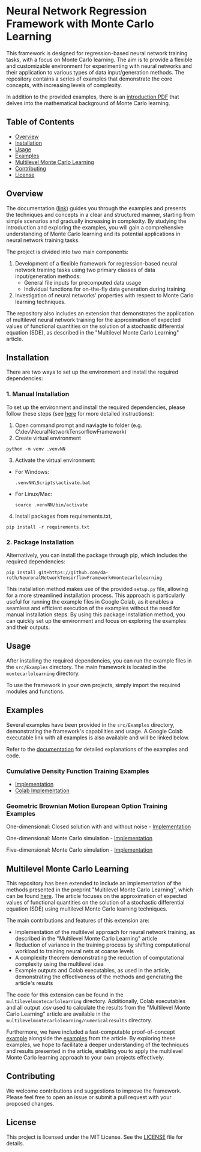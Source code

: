 # Neural Network Regression Framework with Monte Carlo Learning

This framework is designed for regression-based neural network training tasks, with a focus on Monte Carlo learning. The aim is to provide a flexible and customizable environment for experimenting with neural networks and their application to various types of data input/generation methods. The repository contains a series of examples that demonstrate the core concepts, with increasing levels of complexity.

In addition to the provided examples, there is an [introduction PDF](https://github.com/da-roth/NeuronalNetworkTensorflowFramework/blob/main/documentation.pdf) that delves into the mathematical background of Monte Carlo learning.

## Table of Contents

- [Overview](#overview)
- [Installation](#installation)
- [Usage](#usage)
- [Examples](#examples)
- [Multilevel Monte Carlo Learning](#multilevel-monte-carlo-learning)
- [Contributing](#contributing)
- [License](#license)

## Overview

The documentation ([link](https://github.com/da-roth/NeuronalNetworkTensorflowFramework/blob/main/documentation.pdf)) guides you through the examples and presents the techniques and concepts in a clear and structured manner, starting from simple scenarios and gradually increasing in complexity. By studying the introduction and exploring the examples, you will gain a comprehensive understanding of Monte Carlo learning and its potential applications in neural network training tasks.

The project is divided into two main components:
1. Development of a flexible framework for regression-based neural network training tasks using two primary classes of data input/generation methods:
   - General file inputs for precomputed data usage
   - Individual functions for on-the-fly data generation during training
2. Investigation of neural networks' properties with respect to Monte Carlo learning techniques.

The repository also includes an extension that demonstrates the application of multilevel neural network training for the approximation of expected values of functional quantities on the solution of a stochastic differential equation (SDE), as described in the "Multilevel Monte Carlo Learning" article.


## Installation

There are two ways to set up the environment and install the required dependencies:

### 1. Manual Installation

To set up the environment and install the required dependencies, please follow these steps (see [here](https://github.com/da-roth/NeuronalNetworkTensorflowFramework/blob/main/local_environment_installation_guide.txt) for more detailed instructions):

1. Open command prompt and naviagte to folder (e.g. C\dev\NeuralNetworkTensorflowFramework) 
2. Create virtual environment
```
python -m venv .venvNN
```
3. Activate the virtual environment:
- For Windows:
  ```
  .venvNN\Scripts\activate.bat
  ```
- For Linux/Mac:
  ```
  source .venvNN/bin/activate
  ```
4. Install packages from requirements.txt, 
```
pip install -r requirements.txt
```
### 2. Package Installation
Alternatively, you can install the package through pip, which includes the required dependencies:
```
pip install git+https://github.com/da-roth/NeuronalNetworkTensorflowFramework#montecarlolearning
```

This installation method makes use of the provided `setup.py` file, allowing for a more streamlined installation process. This approach is particularly useful for running the example files in Google Colab, as it enables a seamless and efficient execution of the examples without the need for manual installation steps. By using this package installation method, you can quickly set up the environment and focus on exploring the examples and their outputs.


## Usage

After installing the required dependencies, you can run the example files in the `src/Examples` directory. The main framework is located in the `montecarlolearning` directory.

To use the framework in your own projects, simply import the required modules and functions.

## Examples

Several examples have been provided in the `src/Examples` directory, demonstrating the framework's capabilities and usage. A Google Colab executable link with all examples is also available and will be linked below.

Refer to the [documentation](https://github.com/da-roth/NeuronalNetworkTensorflowFramework/blob/main/src/documentation.pdf) for detailed explanations of the examples and code.

### Cumulative Density Function Training Examples

- [Implementation](https://github.com/da-roth/NeuronalNetworkTensorflowFramework/blob/main/src/Examples/CumulativeDensitiyFunction/Implementation.ipynb)
- [Colab Implementation](https://github.com/da-roth/NeuronalNetworkTensorflowFramework/blob/main/src/ExamplesColab/CumulativeDensitiyFunction/ImplementationTogether.ipynb)

### Geometric Brownian Motion European Option Training Examples

One-dimensional: Closed solution with and without noise
    - [Implementation](https://github.com/da-roth/NeuronalNetworkTensorflowFramework/blob/main/src/Examples/MonteCarloLearning/Implementation_GBM_ClosedSolution.ipynb)

One-dimensional: Monte Carlo simulation
    - [Implementation](https://github.com/da-roth/NeuronalNetworkTensorflowFramework/blob/main/src/Examples/MonteCarloLearning/Implementation_GBM_MC.ipynb)
    
Five-dimensional: Monte Carlo simulation
    - [Implementation](https://github.com/da-roth/NeuronalNetworkTensorflowFramework/blob/main/src/Examples/MonteCarloLearning/Implementation_GBM_5d.ipynb)

## Multilevel Monte Carlo Learning

This repository has been extended to include an implementation of the methods presented in the preprint "Multilevel Monte Carlo Learning", which can be found [here](https://arxiv.org/abs/2102.08734). The article focuses on the approximation of expected values of functional quantities on the solution of a stochastic differential equation (SDE) using multilevel Monte Carlo learning techniques.

The main contributions and features of this extension are:

- Implementation of the multilevel approach for neural network training, as described in the "Multilevel Monte Carlo Learning" article
- Reduction of variance in the training process by shifting computational workload to training neural nets at coarse levels
- A complexity theorem demonstrating the reduction of computational complexity using the multilevel idea
- Example outputs and Colab executables, as used in the article, demonstrating the effectiveness of the methods and generating the article's results

The code for this extension can be found in the `multilevelmontecarlolearning` directory. Additionally, Colab executables and all output .csv used to calculate the results from the "Multilevel Monte Carlo Learning" article are available in the `multilevelmontecarlolearning/numericalresults` directory.

Furthermore, we have included a fast-computable proof-of-concept [example](https://github.com/da-roth/NeuronalNetworkTensorflowFramework/blob/main/multilevelmontecarlolearning/proof-of-concept.ipynb) alongside the [examples](https://github.com/da-roth/NeuronalNetworkTensorflowFramework/blob/main/multilevelmontecarlolearning/examples-article.ipynb) from the article. By exploring these examples, we hope to facilitate a deeper understanding of the techniques and results presented in the article, enabling you to apply the multilevel Monte Carlo learning approach to your own projects effectively.


## Contributing

We welcome contributions and suggestions to improve the framework. Please feel free to open an issue or submit a pull request with your proposed changes.

## License

This project is licensed under the MIT License. See the [LICENSE](LICENSE) file for details.
